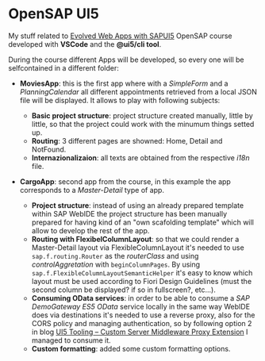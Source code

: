 # OpenSAP UI5 
My stuff related to [Evolved Web Apps with SAPUI5](https://open.sap.com/courses/ui52/) OpenSAP course developed with **VSCode** and the **@ui5/cli tool**.

During the course different Apps will be developed, so every one will be selfcontained in a different folder:
* **MoviesApp**: this is the first app where with a _SimpleForm_ and a _PlanningCalendar_ all different appointments retrieved from a local JSON file will be displayed. It allows to play with following subjects:
  * **Basic project structure**: project structure created manually, little by little, so that the project could work with the minumum things setted up.
  * **Routing**: 3 different pages are showned: Home, Detail and NotFound.
  * **Internazionalizaion**: all texts are obtained from the respective _i18n_ file.

* **CargoApp**: second app from the course, in this example the app corresponds to a _Master-Detail_ type of app.
  * **Project structure**: instead of using an already prepared template within SAP WebIDE the project structure has been manually prepared for having kind of an "own scafolding template" which will allow to develop the rest of the app.
  * **Routing with FlexibelColumnLayout**: so that we could render a Master-Detail layout via FlexibleColumnLayout it's needed to use `sap.f.routing.Router` as the _routerClass_ and using _controlAggretation_ with `beginColumnPages`. By using  `sap.f.FlexibleColumnLayoutSemanticHelper` it's easy to know which layout must be used according to Fiori Design Guidelines (must the second column be displayed? if so in fullscreen?, etc...).
  * **Consuming OData services**: in order to be able to consume a _SAP DemoGateway ES5 OData_ service locally in the same way WebIDE does via destinations it's needed to use a reverse proxy, also for the CORS policy and managing authentication, so by following option 2 in blog [UI5 Tooling – Custom Server Middleware Proxy Extension](https://blogs.sap.com/2019/08/26/ui5-tooling-custom-server-middleware-proxy-extension/) I managed to consume it.
  * **Custom formatting**: added some custom formatting options.
